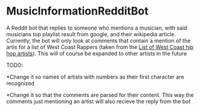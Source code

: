 # MusicInformationRedditBot
A Reddit bot that replies to someone who mentions a musician, with said musicians top playlist result from google, and their wikipedia article. 
Currently, the bot will only look at comments that contain a mention of the artis for a list of West Coast Rappers (taken from the [List of West Coast hip hop artists](https://en.wikipedia.org/wiki/List_of_West_Coast_hip_hop_artists)). This will of course be expanded to other artists in the future

TODO:

*Change it so names of artists with numbers as their first character are recognized

*Change it so that the comments are parsed for their content. This way the comments just mentioning an artist will also recieve the reply from the bot